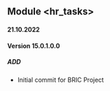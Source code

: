 ## Module <hr_tasks>

#### 21.10.2022
#### Version 15.0.1.0.0
##### ADD
- Initial commit for BRIC Project
